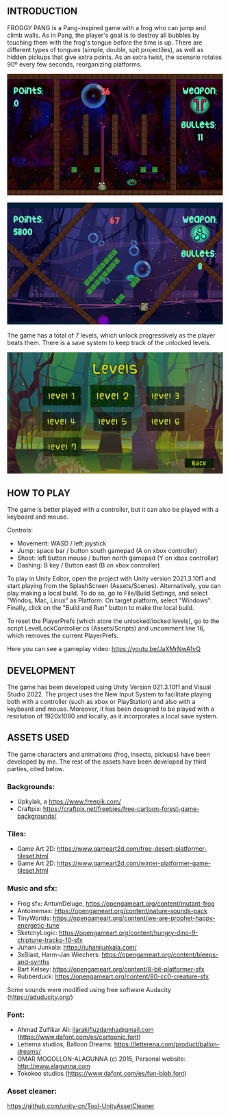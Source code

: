 ## INTRODUCTION

FROGGY PANG is a Pang-inspired game with a frog who can jump and climb walls. As in Pang, the player's goal is to destroy all bubbles by touching them with the frog's tongue before the time is up. There are different types of tongues (simple, double, spit projectiles), as well as hidden pickups that give extra points. As an extra twist, the scenario rotates 90º every few seconds, reorganizing platforms. 


![Screenshot](/Images/Picture8.png)

![Screenshot](/Images/Picture9.png)

The game has a total of 7 levels, which unlock progressively as the player beats them. There is a save system to keep track of the unlocked levels.

![Screenshot](/Images/Picture2.png)


## HOW TO PLAY

The game is better played with a controller, but it can also be played with a keyboard and mouse. 

Controls:

- Movement: WASD / left joystick 
- Jump: space bar / button south gamepad (A on xbox controller)
- Shoot: left button mouse / button north gamepad (Y on xbox controller)
- Dashing: B key / Button east (B on xbox controller)

To play in Unity Editor, open the project with Unity version 2021.3.10f1 and start playing from the SplashScreen (Assets/Scenes). Alternatively, you can play making a local build. To do so, go to File/Build Settings, and select "Windos, Mac, Linux" as Platform. On target platform, select "Windows". Finally, click on the "Build and Run" button to make the local build.

To reset the PlayerPrefs (which store the unlocked/locked levels), go to the script LevelLockController.cs (Assets/Scripts) and uncomment line 16, which removes the current PlayerPrefs.

Here you can see a gameplay video:
https://youtu.be/JaXMrNwA1vQ


## DEVELOPMENT

The game has been developed using Unity Version 021.3.10f1 and Visual Studio 2022. The project uses the New Input System to facilitate playing both with a controller (such as xbox or PlayStation) and also with a keyboard and mouse. Moreover, it has been designed to be played with a resolution of 1920x1080 and locally, as it incorporates a local save system. 


## ASSETS USED

The game characters and animations (frog, insects, pickups) have been developed by me. The rest of the assets have been developed by third parties, cited below.

### Backgrounds:
- Upkylak, a https://www.freepik.com/
- Craftpix: https://craftpix.net/freebies/free-cartoon-forest-game-backgrounds/

### Tiles:
- Game Art 2D: https://www.gameart2d.com/free-desert-platformer-tileset.html
- Game Art 2D: https://www.gameart2d.com/winter-platformer-game-tileset.html

### Music and sfx:
- Frog sfx: AntumDeluge, https://opengameart.org/content/mutant-frog
- Antoinemax: https://opengameart.org/content/nature-sounds-pack
- TinyWorlds: https://opengameart.org/content/we-are-prophet-happy-energetic-tune
- SketchyLogic: https://opengameart.org/content/hungry-dino-9-chiptune-tracks-10-sfx
- Juhani Junkala: https://juhanijunkala.com/ 
- 3xBlast, Harm-Jan Wiechers: https://opengameart.org/content/bleeps-and-synths
- Bart Kelsey: https://opengameart.org/content/8-bit-platformer-sfx
- Rubberduck: https://opengameart.org/content/80-cc0-creature-sfx 

Some sounds were modified using free software Audacity (https://aduducity.org/)

### Font:
- Ahmad Zulfikar Ali: ilarakifluzdamha@gmail.com (https://www.dafont.com/es/cartoonic.font)
- Letterna studios, Balloon Dreams: https://letterena.com/product/ballon-dreams/
- OMAR MOGOLLON-ALAGUNNA (c) 2015, Personal website: http://www.alagunna.com
- Tokokoo studios (https://www.dafont.com/es/fun-blob.font)

### Asset cleaner:
https://github.com/unity-cn/Tool-UnityAssetCleaner











